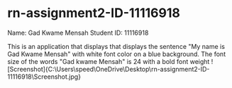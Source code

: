 # rn-assignment2-ID-11116918
Name: Gad Kwame Mensah
Student ID: 11116918

This is an application that displays that displays the sentence "My name is Gad Kwame Mensah" with white font color on a blue background. The font size of the words "Gad kwame Mensah" is 24 with a bold font weight 
![Screenshot]{C:\Users\speed\OneDrive\Desktop\rn-assignment2-ID-11116918\Screenshot.jpg}